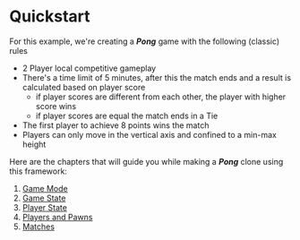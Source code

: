 ﻿# Quickstart

For this example, we're creating a _**Pong**_ game with the following (classic) rules

- 2 Player local competitive gameplay
- There's a time limit of 5 minutes, after this the match ends and a result is calculated based on player score
  - if player scores are different from each other, the player with higher score wins
  - if player scores are equal the match ends in a Tie
- The first player to achieve 8 points wins the match
- Players can only move in the vertical axis and confined to a min-max height

Here are the chapters that will guide you while making a _**Pong**_ clone using this framework:

1. [Game Mode](./GameMode.md)
2. [Game State](./GameState.md)
3. [Player State](./PlayerState.md)
4. [Players and Pawns](./PlayerAndPawn.md)
5. [Matches](./Match.md)

